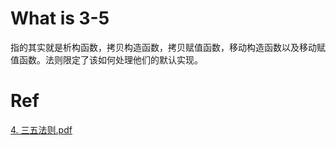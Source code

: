 # What is 3-5
指的其实就是析构函数，拷⻉构造函数，拷⻉赋值函数，移动构造函数以及移动赋值函数。法则限定了该如何处理他们的默认实现。


# Ref
[4. 三五法则.pdf](https://smartkeyerror.oss-cn-shenzhen.aliyuncs.com/Psyduck/C%2B%2B/copy-control/4.%20%E4%B8%89%E4%BA%94%E6%B3%95%E5%88%99.pdf)

